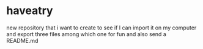 # haveatry
new repository that i want to create to see if I can import it on my computer and export three files among which one for fun and also send a README.md
